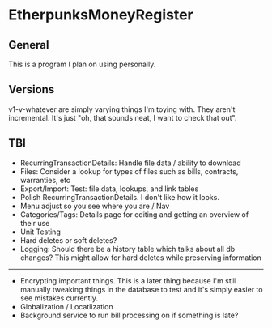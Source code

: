 # EtherpunksMoneyRegister


## General
This is a program I plan on using personally.

## Versions

v1-v-whatever are simply varying things I'm toying with. They aren't incremental. It's just "oh, that sounds neat, I want to check that out".

## TBI

* RecurringTransactionDetails: Handle file data / ability to download
* Files: Consider a lookup for types of files such as bills, contracts, warranties, etc
* Export/Import: Test: file data, lookups, and link tables
* Polish RecurringTransactionDetails. I don't like how it looks.
* Menu adjust so you see where you are / Nav
* Categories/Tags: Details page for editing and getting an overview of their use
* Unit Testing
* Hard deletes or soft deletes?
* Logging: Should there be a history table which talks about all db changes? This might allow for hard deletes while preserving information
<hr />

* Encrypting important things. This is a later thing because I'm still manually tweaking things in the database to test and it's simply easier to see mistakes currently.
* Globalization / Locatlization
* Background service to run bill processing on if something is late?
